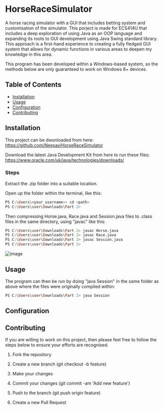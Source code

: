# HorseRaceSimulator
A horse racing simulator with a GUI that includes betting system and customisation of the simulator. This porject is made for ECS414U that includes a deep exploration of using Java as an OOP language and expanding its roots to GUI development using Java Swing standard library. This approach is a first-hand experience to creating a fully fledged GUI system that allows for dynamic functions in various areas to deepen my knowledge in this area.

This program has been developed within a Windows-based system, so the methods below are only guaranteed to work on Windows 8+ devices.

## Table of Contents

- [Installation](#installation)
- [Usage](#usage)
- [Configuration](#configuration)
- [Contributing](#contributing)

## Installation
This project can be dwonloaded from here: https://github.com/Neesay/HorseRaceSimulator

Download the latest Java Development Kit from here to run these files: https://www.oracle.com/uk/java/technologies/downloads/

### Steps
Extract the .zip folder into a suitable location. 

Open up the folder within the terminal, like this:
```bash
PS C:\Users\<your_username>> cd <path>
PS C:\Users\user\Downloads\Part 2>
```

Then compressing Horse.java, Race.java and Session.java files to .class files in the same directory, using "javac" like this:
```bash
PS C:\Users\user\Downloads\Part 2> javac Horse.java
PS C:\Users\user\Downloads\Part 2> javac Race.java
PS C:\Users\user\Downloads\Part 2> javac Session.java
PS C:\Users\user\Downloads\Part 2>
```
![image](https://github.com/Neesay/HorseRaceSimulator/assets/58012269/d2b43803-6b80-4e88-9e56-d3437bc91dd4)

## Usage
The program can then be run by doing "java Session" in the same folder as above where the files were originally compiled within:
```bash
PS C:\Users\user\Downloads\Part 2> java Session 
```



## Configuration


## Contributing

If you are willing to work on this project, then please feel free to follow the steps below to ensure your efforts are recognised.

1) Fork the repository

2) Create a new branch (git checkout -b feature)

3) Make your changes

4) Commit your changes (git commit -am 'Add new feature')

5) Push to the branch (git push origin feature)

6) Create a new Pull Request















